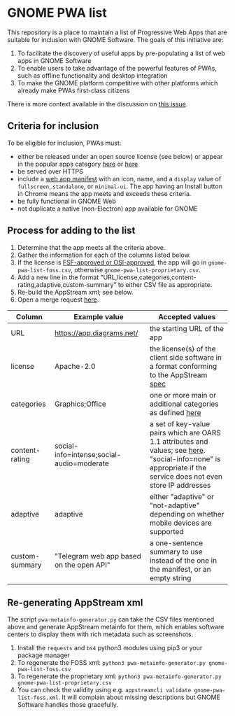 # GNOME PWA list

This repository is a place to maintain a list of Progressive Web Apps that are
suitable for inclusion with GNOME Software. The goals of this initiative are:

1. To facilitate the discovery of useful apps by pre-populating a list of web
   apps in GNOME Software
2. To enable users to take advantage of the powerful features of PWAs, such as
   offline functionality and desktop integration
3. To make the GNOME platform competitive with other platforms which already
   make PWAs first-class citizens

There is more context available in the discussion on [this issue](https://gitlab.gnome.org/GNOME/gnome-software/-/issues/1575).

## Criteria for inclusion

To be eligible for inclusion, PWAs must:

- either be released under an open source license (see below) or appear in the
  popular apps category [here](https://www.findpwa.com/list/top-apps) or [here](https://appsco.pe/toplist)
- be served over HTTPS
- include a [web app manifest](https://developer.mozilla.org/en-US/docs/Web/Manifest) with an
  icon, name, and a `display` value of `fullscreen`, `standalone`, or
  `minimal-ui`. The app having an Install button in Chrome means the app meets
  and exceeds these criteria.
- be fully functional in GNOME Web
- not duplicate a native (non-Electron) app available for GNOME

## Process for adding to the list

1. Determine that the app meets all the criteria above.
2. Gather the information for each of the columns listed below.
2. If the license is [FSF-approved or OSI-approved](https://spdx.org/licenses/),
   the app will go in `gnome-pwa-list-foss.csv`, otherwise `gnome-pwa-list-proprietary.csv`.
4. Add a new line in the format "URL,license,categories,content-rating,adaptive,custom-summary" to
   either CSV file as appropriate.
5. Re-build the AppStream xml; see below.
6. Open a merge request [here](https://gitlab.gnome.org/mwleeds/gnome-pwa-list/-/merge_requests).

| Column  | Example value | Accepted values |
|---------|---------------|-----------------|
| URL     | https://app.diagrams.net/ | the starting URL of the app |
| license | Apache-2.0 | the license(s) of the client side software in a format conforming to the AppStream [spec](https://www.freedesktop.org/software/appstream/docs/chap-Metadata.html#tag-project_license) |
| categories | Graphics;Office | one or more main or additional categories as defined [here](https://specifications.freedesktop.org/menu-spec/latest/apa.html) |
| content-rating | social-info=intense;social-audio=moderate | a set of key-value pairs which are OARS 1.1 attributes and values; see [here](https://hughsie.github.io/oars/generate.html). "social-info=none" is appropriate if the service does not even store IP addresses |
| adaptive | adaptive | either "adaptive" or "not-adaptive" depending on whether mobile devices are supported |
| custom-summary | "Telegram web app based on the open API" | a one-sentence summary to use instead of the one in the manifest, or an empty string |

## Re-generating AppStream xml

The script `pwa-metainfo-generator.py` can take the CSV files mentioned above
and generate AppStream metainfo for them, which enables software centers to
display them with rich metadata such as screenshots.

1. Install the `requests` and `bs4` python3 modules using pip3 or your package manager
2. To regenerate the FOSS xml: `python3 pwa-metainfo-generator.py gnome-pwa-list-foss.csv`
3. To regenerate the proprietary xml: `python3 pwa-metainfo-generator.py gnome-pwa-list-proprietary.csv`
4. You can check the validity using e.g. `appstreamcli validate
   gnome-pwa-list-foss.xml`. It will complain about missing descriptions but
   GNOME Software handles those gracefully.

